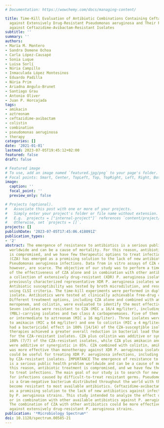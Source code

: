 ```yaml
---
# Documentation: https://wowchemy.com/docs/managing-content/

title: Time-Kill Evaluation of Antibiotic Combinations Containing Ceftazidime-Avibactam
  against Extensively Drug-Resistant Pseudomonas aeruginosa and Their Potential Role
  against Ceftazidime-Avibactam-Resistant Isolates
subtitle: ''
summary: ''
authors:
- María M. Montero
- Sandra Domene Ochoa
- Carla López-Causapé
- Sonia Luque
- Luisa Sorlí
- Núria Campillo
- Inmaculada López Montesinos
- Eduardo Padilla
- Núria Prim
- Ariadna Angulo-Brunet
- Santiago Grau
- Antonio Oliver
- Juan P. Horcajada
tags:
- amikacin
- aztreonam
- ceftazidime-avibactam
- colistin
- combination
- pseudomonas aeruginosa
- therapy
categories: []
date: '2021-01-01'
lastmod: 2023-07-05T19:45:12+02:00
featured: false
draft: false

# Featured image
# To use, add an image named `featured.jpg/png` to your page's folder.
# Focal points: Smart, Center, TopLeft, Top, TopRight, Left, Right, BottomLeft, Bottom, BottomRight.
image:
  caption: ''
  focal_point: ''
  preview_only: false

# Projects (optional).
#   Associate this post with one or more of your projects.
#   Simply enter your project's folder or file name without extension.
#   E.g. `projects = ["internal-project"]` references `content/project/deep-learning/index.md`.
#   Otherwise, set `projects = []`.
projects: []
publishDate: '2023-07-05T17:45:06.418091Z'
publication_types:
- '2'
abstract: The emergence of resistance to antibiotics is a serious public health problem
  worldwide and can be a cause of mortality. For this reason, antibiotic treatment
  is compromised, and we have few therapeutic options to treat infections. Ceftazidime-avibactam
  (CZA) has emerged as a promising solution to the lack of new antibiotics against
  Pseudomonas aeruginosa infections. Data from in vitro assays of CZA combinations,
  however, are scarce. The objective of our study was to perform a time-kill analysis
  of the effectiveness of CZA alone and in combination with other antibiotics against
  a collection of extensively drug-resistant (XDR) P. aeruginosa isolates. Twenty-one
  previously characterized representative XDR P. aeruginosa isolates were selected.
  Antibiotic susceptibility was tested by broth microdilution, and results were interpreted
  using CLSI criteria. The time-kill experiments were performed in duplicate for each
  isolate. Antibiotics were tested at clinically achievable free-drug concentrations.
  Different treatment options, including CZA alone and combined with amikacin, aztreonam,
  meropenem, and colistin, were evaluated to identify the most effective combinations.
  Seven isolates were resistant to CZA (MIC ≥ 16/4 mg/liter), including four metallo-β-lactamase
  (MBL)-carrying isolates and two class A carbapenemases. Five of them were resistant
  or intermediate to aztreonam (MIC ≥ 16 mg/liter). Three isolates were resistant
  to amikacin (MIC ≥ 64 mg/liter) and one to colistin (MIC ≥ 4 mg/liter). CZA monotherapy
  had a bactericidal effect in 100% (14/14) of the CZA-susceptible isolates. Combination
  therapies achieved a greater overall reduction in bacterial load than monotherapy
  for the CZA-resistant isolates. CZA plus colistin was additive or synergistic in
  100% (7/7) of the CZA-resistant isolates, while CZA plus amikacin and CZA plus aztreonam
  were additive or synergistic in 85%. CZA combined with colistin, amikacin, or aztreonam
  was more effective than monotherapy against XDR P. aeruginosa isolates. A CZA combination
  could be useful for treating XDR P. aeruginosa infections, including those caused
  by CZA-resistant isolates. IMPORTANCE The emergence of resistance to antibiotics
  is a serious public health problem worldwide and can be a cause of mortality. For
  this reason, antibiotic treatment is compromised, and we have few therapeutic options
  to treat infections. The main goal of our study is to search for new treatment options
  for infections caused by difficult-to-treat resistant germs. Pseudomonas aeruginosa
  is a Gram-negative bacterium distributed throughout the world with the ability to
  become resistant to most available antibiotics. Ceftazidime-avibactam (CZA) emerged
  as a promising solution to the lack of new antibiotics against infections caused
  by P. aeruginosa strains. This study intended to analyze the effect of CZA alone
  or in combination with other available antibiotics against P. aeruginosa strains.
  The combination of CZA with other antibiotics could be more effective than monotherapy
  against extensively drug-resistant P. aeruginosa strains.
publication: '*Microbiology Spectrum*'
doi: 10.1128/spectrum.00585-21
---
```

